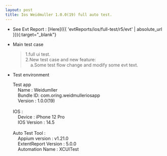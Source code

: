 ```yaml
---
layout: post
title: Ios Weidmuller 1.0.0(19) full auto test.
---
```



* See Evt Report : [Here]({{ 'evtReports/ios/full-test/r5/evt' | absolute_url }}){:target="_blank"}

* Main test case 
  > 1.full ui test. <br>
    2.New test case and new feature:<br>
    &nbsp;&nbsp;&nbsp; a.Some test flow change and modify some evt text.<br>
  

* Test environment
  > 
  Test app<br> 
    &nbsp;&nbsp;&nbsp; Name : Weidumller <br>
    &nbsp;&nbsp;&nbsp; Bundle ID: com.oring.weidmulleriosapp  <br>
    &nbsp;&nbsp;&nbsp; Version : 1.0.0(19) <br><br>
  IOS :<br>
    &nbsp;&nbsp;&nbsp; Device : iPhone 12 Pro <br>
    &nbsp;&nbsp;&nbsp; IOS Version : 14.5 <br><br>
  Auto Test Tool :<br>
    &nbsp;&nbsp;&nbsp; Appium version : v1.21.0 <br>
    &nbsp;&nbsp;&nbsp; ExtentReport Version : 5.0.0 <br>
    &nbsp;&nbsp;&nbsp; Automation Name  : XCUITest <br><br>
    